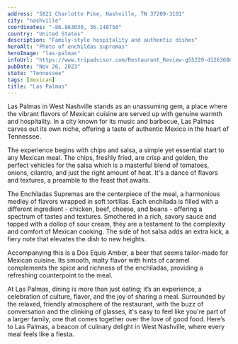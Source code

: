 ```yaml
---
address: "5821 Charlotte Pike, Nashville, TN 37209-3101"
city: "nashville"
coordinates: "-86.863030, 36.148750"
country: "United States"
description: "Family-style hospitality and authentic dishes"
heroAlt: "Photo of enchildas supremas"
heroImage: "las-palmas"
infoUrl: "https://www.tripadvisor.com/Restaurant_Review-g55229-d12636807-Reviews-Las_Palmas_Mexican_Restaurante_Charlotte_Pike-Nashville_Davidson_County_Tennessee.html"
pubDate: "Nov 26, 2023"
state: "Tennessee"
tags: [mexican]
title: "Las Palmas"
---
```


Las Palmas in West Nashville stands as an unassuming gem, a place where the vibrant flavors of Mexican cuisine are served up with genuine warmth and hospitality. In a city known for its music and barbecue, Las Palmas carves out its own niche, offering a taste of authentic Mexico in the heart of Tennessee.

The experience begins with chips and salsa, a simple yet essential start to any Mexican meal. The chips, freshly fried, are crisp and golden, the perfect vehicles for the salsa which is a masterful blend of tomatoes, onions, cilantro, and just the right amount of heat. It's a dance of flavors and textures, a preamble to the feast that awaits.

The Enchiladas Supremas are the centerpiece of the meal, a harmonious medley of flavors wrapped in soft tortillas. Each enchilada is filled with a different ingredient - chicken, beef, cheese, and beans - offering a spectrum of tastes and textures. Smothered in a rich, savory sauce and topped with a dollop of sour cream, they are a testament to the complexity and comfort of Mexican cooking. The side of hot salsa adds an extra kick, a fiery note that elevates the dish to new heights.

Accompanying this is a Dos Equis Amber, a beer that seems tailor-made for Mexican cuisine. Its smooth, malty flavor with hints of caramel complements the spice and richness of the enchiladas, providing a refreshing counterpoint to the meal.

At Las Palmas, dining is more than just eating; it’s an experience, a celebration of culture, flavor, and the joy of sharing a meal. Surrounded by the relaxed, friendly atmosphere of the restaurant, with the buzz of conversation and the clinking of glasses, it's easy to feel like you're part of a larger family, one that comes together over the love of good food. Here’s to Las Palmas, a beacon of culinary delight in West Nashville, where every meal feels like a fiesta.
